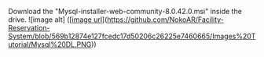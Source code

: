  Download the "Mysql-installer-web-community-8.0.42.0.msi" inside the drive.
 ![image alt] ([[image url](https://github.com/NokoAR/Facility-Reservation-System/blob/main/Images%20Tutorial/Mysql%20DL.PNG?raw=true)](https://github.com/NokoAR/Facility-Reservation-System/blob/569b12874e127fcedc17d50206c26225e7460665/Images%20Tutorial/Mysql%20DL.PNG))
